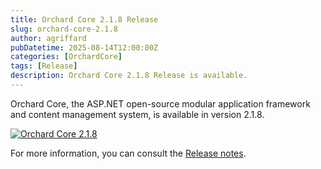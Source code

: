 ```yaml
---
title: Orchard Core 2.1.8 Release
slug: orchard-core-2.1.8
author: agriffard
pubDatetime: 2025-08-14T12:00:00Z
categories: [OrchardCore]
tags: [Release]
description: Orchard Core 2.1.8 Release is available.
---
```


Orchard Core, the ASP.NET open-source modular application framework and content management system, is available in version 2.1.8.

[![Orchard Core 2.1.8](https://opengraph.githubassets.com/fedcbd178a528faba9f96d7b7b9db7bc9e1c0e31f7470f0e246f1d83ce3d7f65/OrchardCMS/OrchardCore/releases/tag/v2.1.8)](https://github.com/OrchardCMS/OrchardCore/releases/tag/v2.1.8)

For more information, you can consult the [Release notes](https://docs.orchardcore.net/en/latest/docs/releases/2.1.8/).

